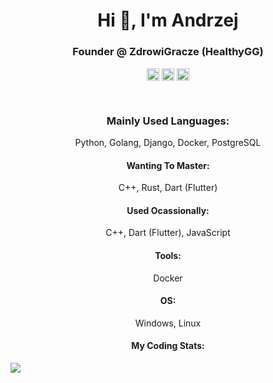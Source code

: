 <h1 align="center">Hi 👋, I'm Andrzej</h1>
<h3 align="center">Founder @ ZdrowiGracze (HealthyGG)</h3>

<p align="center">
    <a href="https://www.linkedin.com/in/andrzej-bialecki/" target="blank"><img align="center" src="https://cdn.jsdelivr.net/npm/simple-icons@3.0.1/icons/linkedin.svg" alt="linkedin-andrzej-bialecki" height="20" width="20" /></a>
    <a href="https://twitter.com/Kaszanas" target="blank"><img align="center" src="https://cdn.jsdelivr.net/npm/simple-icons@3.0.1/icons/twitter.svg" alt="twitter-kaszanas" height="20" width="20" /></a>
    <a href="https://www.instagram.com/kaszanas/" target="blank"><img align="center" src="https://cdn.jsdelivr.net/npm/simple-icons@3.0.1/icons/instagram.svg" alt="instagram-kaszanas" height="20" width="20" /></a>
    </p>
<br/>

<h3 align="center">Mainly Used Languages:</h3>
<!-- Python -->
<p align="center">
    Python, Golang, Django, Docker, PostgreSQL
</p>

<h4 align="center">Wanting To Master:</h4>
<p align="center">
C++, Rust, Dart (Flutter)
</p>

<h4 align="center">Used Ocassionally:</h4>
<p align="center">
C++, Dart (Flutter), JavaScript
</p>

<h4 align="center">Tools:</h4>
<p align="center">
Docker
</p>

<h4 align="center">OS:</h4>
<p align="center">
Windows, Linux
</p>

<h4 align="center">My Coding Stats:</h4>
<a href="https://github.com/Kaszanas">
  <img align="center" src="https://github-readme-stats.vercel.app/api?username=kaszanas&show_icons=true&count_private=true" />
</a>
